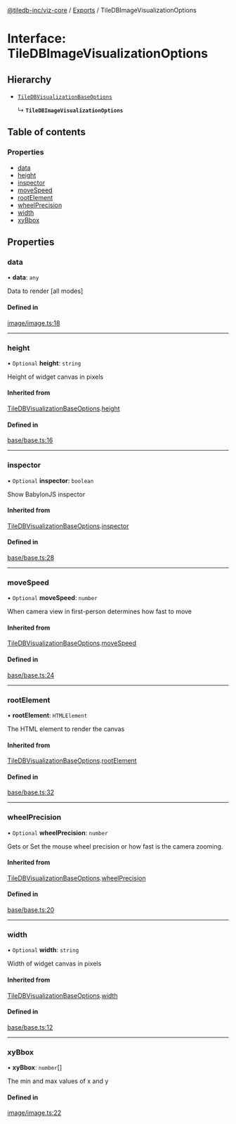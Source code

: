 [@tiledb-inc/viz-core](../README.md) / [Exports](../modules.md) / TileDBImageVisualizationOptions

# Interface: TileDBImageVisualizationOptions

## Hierarchy

- [`TileDBVisualizationBaseOptions`](TileDBVisualizationBaseOptions.md)

  ↳ **`TileDBImageVisualizationOptions`**

## Table of contents

### Properties

- [data](TileDBImageVisualizationOptions.md#data)
- [height](TileDBImageVisualizationOptions.md#height)
- [inspector](TileDBImageVisualizationOptions.md#inspector)
- [moveSpeed](TileDBImageVisualizationOptions.md#movespeed)
- [rootElement](TileDBImageVisualizationOptions.md#rootelement)
- [wheelPrecision](TileDBImageVisualizationOptions.md#wheelprecision)
- [width](TileDBImageVisualizationOptions.md#width)
- [xyBbox](TileDBImageVisualizationOptions.md#xybbox)

## Properties

### data

• **data**: `any`

Data to render [all modes]

#### Defined in

[image/image.ts:18](https://github.com/TileDB-Inc/TileDB-Viz/blob/f8363c2/packages/core/src/image/image.ts#L18)

___

### height

• `Optional` **height**: `string`

Height of widget canvas in pixels

#### Inherited from

[TileDBVisualizationBaseOptions](TileDBVisualizationBaseOptions.md).[height](TileDBVisualizationBaseOptions.md#height)

#### Defined in

[base/base.ts:16](https://github.com/TileDB-Inc/TileDB-Viz/blob/f8363c2/packages/core/src/base/base.ts#L16)

___

### inspector

• `Optional` **inspector**: `boolean`

Show BabylonJS inspector

#### Inherited from

[TileDBVisualizationBaseOptions](TileDBVisualizationBaseOptions.md).[inspector](TileDBVisualizationBaseOptions.md#inspector)

#### Defined in

[base/base.ts:28](https://github.com/TileDB-Inc/TileDB-Viz/blob/f8363c2/packages/core/src/base/base.ts#L28)

___

### moveSpeed

• `Optional` **moveSpeed**: `number`

When camera view in first-person determines how fast to move

#### Inherited from

[TileDBVisualizationBaseOptions](TileDBVisualizationBaseOptions.md).[moveSpeed](TileDBVisualizationBaseOptions.md#movespeed)

#### Defined in

[base/base.ts:24](https://github.com/TileDB-Inc/TileDB-Viz/blob/f8363c2/packages/core/src/base/base.ts#L24)

___

### rootElement

• **rootElement**: `HTMLElement`

The HTML element to render the canvas

#### Inherited from

[TileDBVisualizationBaseOptions](TileDBVisualizationBaseOptions.md).[rootElement](TileDBVisualizationBaseOptions.md#rootelement)

#### Defined in

[base/base.ts:32](https://github.com/TileDB-Inc/TileDB-Viz/blob/f8363c2/packages/core/src/base/base.ts#L32)

___

### wheelPrecision

• `Optional` **wheelPrecision**: `number`

Gets or Set the mouse wheel precision or how fast is the camera zooming.

#### Inherited from

[TileDBVisualizationBaseOptions](TileDBVisualizationBaseOptions.md).[wheelPrecision](TileDBVisualizationBaseOptions.md#wheelprecision)

#### Defined in

[base/base.ts:20](https://github.com/TileDB-Inc/TileDB-Viz/blob/f8363c2/packages/core/src/base/base.ts#L20)

___

### width

• `Optional` **width**: `string`

Width of widget canvas in pixels

#### Inherited from

[TileDBVisualizationBaseOptions](TileDBVisualizationBaseOptions.md).[width](TileDBVisualizationBaseOptions.md#width)

#### Defined in

[base/base.ts:12](https://github.com/TileDB-Inc/TileDB-Viz/blob/f8363c2/packages/core/src/base/base.ts#L12)

___

### xyBbox

• **xyBbox**: `number`[]

The min and max values of x and y

#### Defined in

[image/image.ts:22](https://github.com/TileDB-Inc/TileDB-Viz/blob/f8363c2/packages/core/src/image/image.ts#L22)

